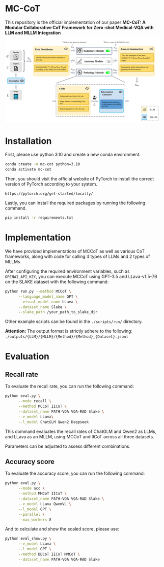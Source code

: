 # MC-CoT
This repository is the official implementation of our paper **MC-CoT: A Modular Collaborative CoT Framework for Zero-shot Medical-VQA with LLM and MLLM Integration**
![MC-CoT.jpg](src%2FMC-CoT.jpg)
# Installation
First, please use python 3.10 and create a new conda environment.
```bash
conda create -n mc-cot python=3.10
conda activate mc-cot
```
Then, you should visit the official website of PyTorch to install the correct version of PyTorch according to your system.
```
https://pytorch.org/get-started/locally/
```
Lastly, you can install the required packages by running the following command.
```bash
pip install -r requirements.txt
```
# Implementation
We have provided implementations of MCCoT as well as various CoT frameworks, along with code for calling 4 types of LLMs and 2 types of MLLMs. 

After configuring the required environment variables, such as `OPENAI_API_KEY`, you can execute MCCoT using GPT-3.5 and LLava-v1.5-7B on the SLAKE dataset with the following command:
```bash
python run.py --method MCCoT \
      --language_model_name GPT \
      --visual_model_name LLava \
      --dataset_name Slake \
      --slake_path /your_path_to_slake_dir
```
Other example scripts can be found in the `./scripts/run/` directory.

**Attention:** The output format is strictly adhere to the following: `./outputs/{LLM}/{MLLM}/{Method}/{Method}_{Dataset}.jsonl`
# Evaluation
## Recall rate
To evaluate the recall rate, you can run the following command:
```bash
python eval.py \
      --mode recall \
      --method MCCoT IICoT \
      --dataset_name PATH-VQA VQA-RAD Slake \
      --v_model LLava\
      --l_model ChatGLM Qwen2 Deepseek
```
This command evaluates the recall rates of ChatGLM and Qwen2 as LLMs, and LLava as an MLLM, using MCCoT and IICoT across all three datasets. 

Parameters can be adjusted to assess different combinations.
## Accuracy score
To evaluate the accuracy score, you can run the following command:
```bash
python eval.py \
      --mode acc \
      --method MMCoT IICoT \
      --dataset_name PATH-VQA VQA-RAD Slake \
      --v_model LLava QwenVL \
      --l_model GPT \
      --parallel \
      --max_workers 8
```
And to calculate and show the scaled score, please use:
```bash
python eval_show.py \
      --v_model LLava \
      --l_model GPT \
      --method DDCoT IICoT MMCoT \
      --dataset_name PATH-VQA VQA-RAD Slake
```